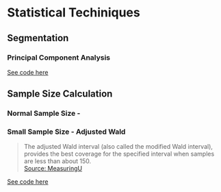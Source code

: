 # Statistical Techiniques
## Segmentation
### Principal Component Analysis
[See code here](#)  
## Sample Size Calculation
### Normal Sample Size - 
### Small Sample Size - Adjusted Wald 
> The adjusted Wald interval (also called the modified Wald interval), provides the best coverage for the specified interval when samples are less than about 150.  
[Source: MeasuringU](https://measuringu.com/wald/)  

[See code here](#)  

